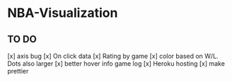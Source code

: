 # NBA-Visualization

## TO DO


[x] axis bug
[x] On click data
    [x] Rating by game
[x] color based on W/L. Dots also larger
[x] better hover info game log
[x] Heroku hosting
[x] make prettier